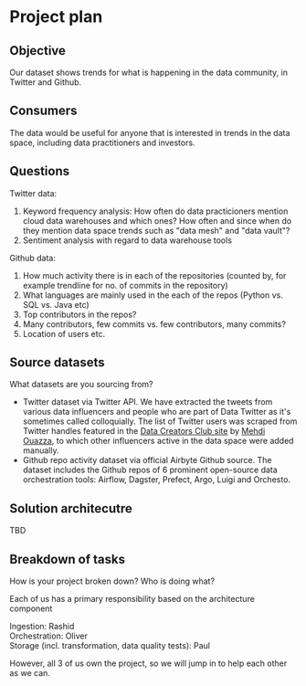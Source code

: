 # Project plan 

## Objective

Our dataset shows trends for what is happening in the data community, in Twitter and Github.

## Consumers

The data would be useful for anyone that is interested in trends in the data space, including data practitioners and investors.

## Questions

Twitter data:
1. Keyword frequency analysis: How often do data practicioners mention cloud data warehouses and which ones? How often and since when do they mention data space trends such as "data mesh" and "data vault"?
2. Sentiment analysis with regard to data warehouse tools

Github data:
1. How much activity there is in each of the repositories (counted by, for example trendline for no. of commits in the repository)
2. What languages are mainly used in the each of the repos (Python vs. SQL vs. Java etc)
3. Top contributors in the repos?
4. Many contributors, few commits vs. few contributors, many commits?
5. Location of users etc.


## Source datasets
What datasets are you sourcing from? 

- Twitter dataset via Twitter API. We have extracted the tweets from various data influencers and people who are part of Data Twitter as it's sometimes called colloquially. The list of Twitter users was scraped from Twitter handles featured in the [Data Creators Club site](https://datacreators.club/) by [Mehdi Ouazza](https://github.com/mehd-io), to which other influencers active in the data space were added manually.
- Github repo activity dataset via official Airbyte Github source. The dataset includes the Github repos of 6 prominent open-source data orchestration tools: Airflow, Dagster, Prefect, Argo, Luigi and Orchesto.



## Solution architecutre
TBD

## Breakdown of tasks
How is your project broken down? Who is doing what?

Each of us has a primary responsibility based on the architecture component

Ingestion: Rashid  
Orchestration: Oliver  
Storage (incl. transformation, data quality tests): Paul

However, all 3 of us own the project, so we will jump in to help each other as we can.
